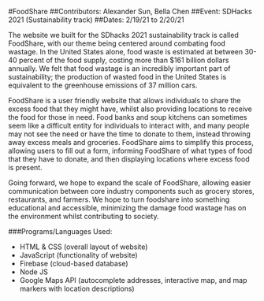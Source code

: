 #FoodShare
##Contributors: Alexander Sun, Bella Chen
##Event: SDHacks 2021 (Sustainability track)
##Dates: 2/19/21 to 2/20/21

The website we built for the SDhacks 2021 sustainability track is called FoodShare, with our theme being centered around combating food wastage. In the United States alone, food waste is estimated at between 30-40 percent of the food supply, costing more than $161 billion dollars annually. We felt that food wastage is an incredibly important part of sustainability; the production of wasted food in the United States is equivalent to the greenhouse emissions of 37 million cars. 

FoodShare is a user friendly website that allows individuals to share the excess food that they might have, whilst also providing locations to receive the food for those in need. Food banks and soup kitchens can sometimes seem like a difficult entity for individuals to interact with, and many people may not see the need or have the time to donate to them, instead throwing away excess meals and groceries. FoodShare aims to simplify this process, allowing users to fill out a form, informing FoodShare of what types of food that they have to donate, and then displaying locations where excess food is present.

Going forward, we hope to expand the scale of FoodShare, allowing easier communication between core industry components such as grocery stores, restaurants, and farmers. We hope to turn foodshare into something educational and accessible, minimizing the damage food wastage has on the environment whilst contributing to society. 

###Programs/Languages Used:
- HTML & CSS (overall layout of website)
- JavaScript (functionality of website)
- Firebase (cloud-based database)
- Node JS
- Google Maps API (autocomplete addresses, interactive map, and map markers with location descriptions)
